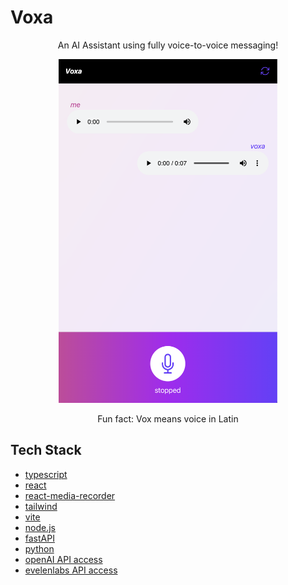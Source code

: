 # Voxa
<p align="center" font-size: 30px> An AI Assistant using fully voice-to-voice messaging! </p>
<p align="center">
    <img src="frontend/src/assets/VoxaPreview.png" width="350" height="550" />
</p>
<p align="center"> Fun fact: Vox means voice in Latin </p>

## Tech Stack

* [typescript](https://www.typescriptlang.org)
* [react](https://reactjs.org)
* [react-media-recorder](https://www.npmjs.com/package/react-media-recorder)
* [tailwind](https://tailwindcss.com)
* [vite](https://vite.dev)
* [node.js](https://nodejs.org/en)
* [fastAPI](https://fastapi.tiangolo.com)
* [python](https://www.python.org)
* [openAI API access](https://platform.openai.com/docs/overview)
* [evelenlabs API access](https://elevenlabs.io/api)
